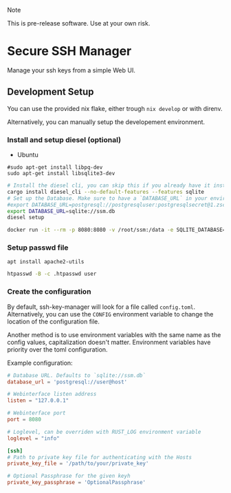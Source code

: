 > [!NOTE]
> This is pre-release software. Use at your own risk.

# Secure SSH Manager

Manage your ssh keys from a simple Web UI.

## Development Setup

You can use the provided nix flake, either trough `nix develop` or with direnv.

Alternatively, you can manually setup the developement environment.

### Install and setup diesel (optional)

* Ubuntu

```shell
#sudo apt-get install libpq-dev
sudo apt-get install libsqlite3-dev
```

``` sh
# Install the diesel cli, you can skip this if you already have it installed
cargo install diesel_cli --no-default-features --features sqlite
# Set up the Database. Make sure to have a `DATABASE_URL` in your environment
#export DATABASE_URL=postgresql://postgresqluser:postgresqlsecret@1.zsc.iirii.com:35432/examples
export DATABASE_URL=sqlite://ssm.db
diesel setup
```

```bash
docker run -it --rm -p 8080:8080 -v /root/ssm:/data -e SQLITE_DATABASE=ssm.db ghcr.io/coleifer/sqlite-web:latest
```

### Setup passwd file

```shell
apt install apache2-utils
```

```sh
htpasswd -B -c .htpasswd user
```

### Create the configuration

By default, ssh-key-manager will look for a file called `config.toml`.
Alternatively, you can use the `CONFIG` environment variable to change the location of the configuration file.

Another method is to use environment variables with the same name as the config values, capitalization doesn't matter.
Environment variables have priority over the toml configuration.

Example configuration:

``` toml
# Database URL. Defaults to `sqlite://ssm.db`
database_url = 'postgresql://user@host'

# Webinterface listen address
listen = "127.0.0.1"

# Webinterface port
port = 8080

# Loglevel, can be overriden with RUST_LOG environment variable
loglevel = "info"

[ssh]
# Path to private key file for authenticating with the Hosts
private_key_file = '/path/to/your/private_key'

# Optional Passphrase for the given keyh
private_key_passphrase = 'OptionalPassphrase'
```
